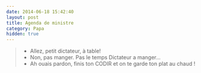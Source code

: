 ```yaml
---
date: 2014-06-18 15:42:40
layout: post
title: Agenda de ministre
category: Papa
hidden: true
---
```


> - Allez, petit dictateur, à table!
> - Non, pas manger. Pas le temps Dictateur a manger...
> - Ah ouais pardon, finis ton CODIR et on te garde ton plat au chaud !

